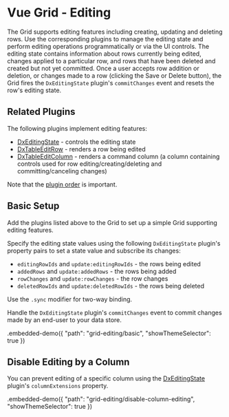 # Vue Grid - Editing

The Grid supports editing features including creating, updating and deleting rows. Use the corresponding plugins to manage the editing state and perform editing operations programmatically or via the UI controls. The editing state contains information about rows currently being edited, changes applied to a particular row, and rows that have been deleted and created but not yet committed. Once a user accepts row addition or deletion, or changes made to a row (clicking the Save or Delete button), the Grid fires the `DxEditingState` plugin's `commitChanges` event and resets the row's editing state.

## Related Plugins

The following plugins implement editing features:

- [DxEditingState](../reference/editing-state.md) - controls the editing state
- [DxTableEditRow](../reference/table-edit-row.md) - renders a row being edited
- [DxTableEditColumn](../reference/table-edit-column.md) - renders a command column (a column containing controls used for row editing/creating/deleting and committing/canceling changes)

Note that the [plugin order](./plugin-overview.md#plugin-order) is important.

## Basic Setup

Add the plugins listed above to the Grid to set up a simple Grid supporting editing features.

Specify the editing state values using the following `DxEditingState` plugin's property pairs to set a state value and subscribe its changes:

- `editingRowIds` and `update:editingRowIds` - the rows being edited
- `addedRows` and `update:addedRows` - the rows being added
- `rowChanges` and `update:rowChanges` - the row changes
- `deletedRowIds` and `update:deletedRowIds` - the rows being deleted

Use the `.sync` modifier for two-way binding.

Handle the `DxEditingState` plugin's `commitChanges` event to commit changes made by an end-user to your data store.

.embedded-demo({ "path": "grid-editing/basic", "showThemeSelector": true })

## Disable Editing by a Column

You can prevent editing of a specific column using the [DxEditingState](../reference/editing-state.md) plugin's `columnExtensions` property.

.embedded-demo({ "path": "grid-editing/disable-column-editing", "showThemeSelector": true })
